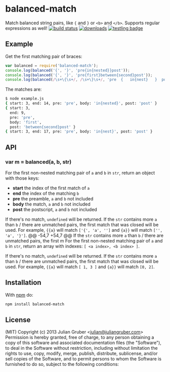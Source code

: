 # balanced-match
Match balanced string pairs, like `{` and `}` or `<b>` and `</b>`. Supports regular expressions as well!
[![build status](https://secure.travis-ci.org/juliangruber/balanced-match.svg)](http://travis-ci.org/juliangruber/balanced-match)
[![downloads](https://img.shields.io/npm/dm/balanced-match.svg)](https://www.npmjs.org/package/balanced-match)
[![testling badge](https://ci.testling.com/juliangruber/balanced-match.png)](https://ci.testling.com/juliangruber/balanced-match)
## Example
Get the first matching pair of braces:
```js
var balanced = require('balanced-match');
console.log(balanced('{', '}', 'pre{in{nested}}post'));
console.log(balanced('{', '}', 'pre{first}between{second}post'));
console.log(balanced(/\s+\{\s+/, /\s+\}\s+/, 'pre  {   in{nest}   }  post'));
```
The matches are:
```bash
$ node example.js
{ start: 3, end: 14, pre: 'pre', body: 'in{nested}', post: 'post' }
{ start: 3,
  end: 9,
  pre: 'pre',
  body: 'first',
  post: 'between{second}post' }
{ start: 3, end: 17, pre: 'pre', body: 'in{nest}', post: 'post' }
```
## API
### var m = balanced(a, b, str)
For the first non-nested matching pair of `a` and `b` in `str`, return an
object with those keys:
* **start** the index of the first match of `a`
* **end** the index of the matching `b`
* **pre** the preamble, `a` and `b` not included
* **body** the match, `a` and `b` not included
* **post** the postscript, `a` and `b` not included

If there\'s no match, `undefined` will be returned.
If the `str` contains more `a` than `b` / there are unmatched pairs, the first match that was closed will be used. For example, `{{a}` will match `['{', 'a', '']` and `{a}}` will match `['', 'a', '}']`.
@@ -54,7 +54,7 @@ If the `str` contains more `a` than `b` / there are unmatched pairs, the first m
For the first non-nested matching pair of `a` and `b` in `str`, return an
array with indexes: `[ <a index>, <b index> ]`.

If there\'s no match, `undefined` will be returned.
If the `str` contains more `a` than `b` / there are unmatched pairs, the first match that was closed will be used. For example, `{{a}` will match `[ 1, 3 ]` and `{a}}` will match `[0, 2]`.
## Installation
With [npm](https://npmjs.org) do:
```bash
npm install balanced-match
```
## License
(MIT)
Copyright (c) 2013 Julian Gruber &lt;julian@juliangruber.com&gt;
Permission is hereby granted, free of charge, to any person obtaining a copy of
this software and associated documentation files (the "Software"), to deal in
the Software without restriction, including without limitation the rights to
use, copy, modify, merge, publish, distribute, sublicense, and/or sell copies
of the Software, and to permit persons to whom the Software is furnished to do
so, subject to the following conditions:
